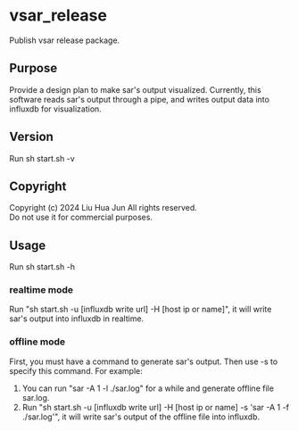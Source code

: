 # vsar_release
Publish vsar release package. 

## Purpose
Provide a design plan to make sar's output visualized.
Currently, this software reads sar's output through a pipe, and writes output data into influxdb for visualization.

## Version
Run sh start.sh -v

## Copyright
Copyright (c) 2024 Liu Hua Jun
All rights reserved.     
Do not use it for commercial purposes.     

## Usage
Run sh start.sh -h
### realtime mode
Run "sh start.sh -u [influxdb write url] -H [host ip or name]", it will write sar's output into influxdb in realtime.
### offline mode
First, you must have a command to generate sar's output. Then use -s to specify this command.
For example:
1. You can run "sar -A 1 -l ./sar.log" for a while and generate offline file sar.log.
2. Run "sh start.sh -u [influxdb write url] -H [host ip or name] -s 'sar -A 1 -f ./sar.log'", it will write sar's output of the offline file into influxdb.
